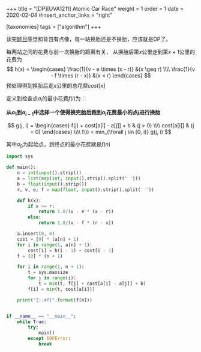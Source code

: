 +++
title = "[DP][UVA1211] Atomic Car Race"
weight = 1
order = 1
date = 2020-02-04
#insert_anchor_links = "right"

[taxonomies]
tags = ["algorithm"]
+++

读完[题目](uva1211.pdf)感觉和背包有点像，每一站换胎还是不换胎，应该就是DP了。

每两站之间的花费与前一次换胎的距离有关，
从换胎后第$x$公里走到第$x+1$公里的花费为
$$
h(x) = \begin{cases}
    \frac{1}{v - e \times (x - r)} &(x \geq r) \\\\
    \frac{1}{v - f \times (r - x)} &(x < r)
\end{cases}
$$
预处理得到换胎后走$x$公里的总花费$cost[x]$

定义到检查点$a_i$的最小花费$f(i)$为：

**从$a_1$到$a_{i-1}$中选择一个使得换完胎后跑到$a_i$花费最小的点$j$进行换胎**

$$
g(j, i) = \begin{cases}
    f(j) + cost[a[i] - a[j]] + b     & (j > 0) \\\\
    cost[a[i]]      & (j = 0)
\end{cases}     \\\\
f(i) = min_{\forall j \in [0, i)} g(j, i)
$$

其中$a_0$为起始点，到终点的最小花费就是$f(n)$

```python
import sys

def main():
    n = int(input().strip())
    a = list(map(int, input().strip().split(' ')))
    b = float(input().strip())
    r, v, e, f = map(float, input().strip().split(' '))

    def h(x):
        if x >= r:
            return 1.0/(v - e * (x - r))
        else:
            return 1.0/(v - f * (r - x))

    a.insert(0, 0)
    cost = [0] * (a[n] + 1)
    for i in range(1, a[n] + 1):
        cost[i] = h(i - 1) + cost[i - 1]
    f = [0] * (n + 1)

    for i in range(1, n + 1):
        t = sys.maxsize
        for j in range(i):
            t = min(t, f[j] + cost[a[i] - a[j]] + b)
        f[i] = min(t, cost[a[i]])

    print("{:.4f}".format(f[n]))


if __name__ == "__main__":
    while True:
        try:
            main()
        except EOFError:
            break

```